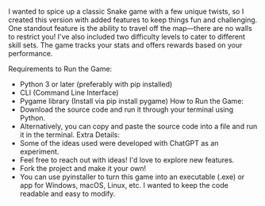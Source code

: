 I wanted to spice up a classic Snake game with a few unique twists, so I created this version with added features to keep things fun and challenging. One standout feature is the ability to travel off the map—there are no walls to restrict you! I've also included two difficulty levels to cater to different skill sets. The game tracks your stats and offers rewards based on your performance.

 Requirements to Run the Game:
- Python 3 or later (preferably with pip installed)
- CLI (Command Line Interface)
- Pygame library (Install via pip install pygame)
 How to Run the Game:
- Download the source code and run it through your terminal using Python.
- Alternatively, you can copy and paste the source code into a file and run it in the terminal.
 Extra Details:
- Some of the ideas used were developed with ChatGPT as an experiment.
- Feel free to reach out with ideas! I'd love to explore new features.
- Fork the project and make it your own!
- You can use pyinstaller to turn this game into an executable (.exe) or app for Windows, macOS, Linux, etc. I wanted to keep the code readable and easy to modify.

